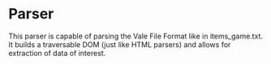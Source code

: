 # Parser
This parser is capable of parsing the Vale File Format like in items_game.txt.
It builds a traversable DOM (just like HTML parsers) and allows for extraction of data of interest.
